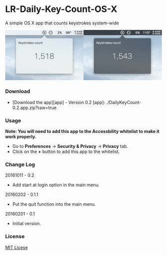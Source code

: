 # LR-Daily-Key-Count-OS-X
A simple OS X app that counts keystrokes system-wide

<img src="./screenshot.png" width="660px"/>

### Download
* [Download the app][app] - Version 0.2
[app]: ./DailyKeyCount-0.2.app.zip?raw=true

### Usage
__Note: You will need to add this app to the Accessbility whitelist to make it work properly.__
* Go to __Preferences__ -> __Security & Privacy__ -> __Privacy__ tab.
* Click on the __+__ button to add this app to the whitelist.

### Change Log

20161011 - 0.2
* Add start at login option in the main menu.

20160202 - 0.1.1
* Put the quit function into the main menu.

20160201 - 0.1
* Initial version.

### License
[MIT Licese][license]

[license]: ./LICENSE

